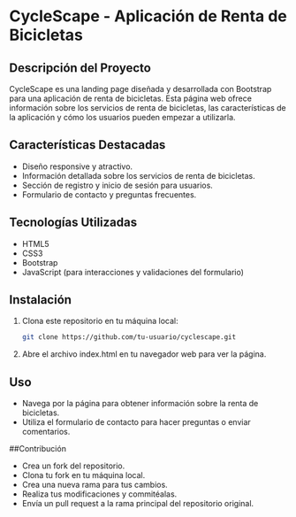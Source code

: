 # CycleScape - Aplicación de Renta de Bicicletas

## Descripción del Proyecto
CycleScape es una landing page diseñada y desarrollada con Bootstrap para una aplicación de renta de bicicletas. Esta página web ofrece información sobre los servicios de renta de bicicletas, las características de la aplicación y cómo los usuarios pueden empezar a utilizarla.

## Características Destacadas
- Diseño responsive y atractivo.
- Información detallada sobre los servicios de renta de bicicletas.
- Sección de registro y inicio de sesión para usuarios.
- Formulario de contacto y preguntas frecuentes.

## Tecnologías Utilizadas
- HTML5
- CSS3
- Bootstrap
- JavaScript (para interacciones y validaciones del formulario)

## Instalación
1. Clona este repositorio en tu máquina local:
   ```bash
   git clone https://github.com/tu-usuario/cyclescape.git
2. Abre el archivo index.html en tu navegador web para ver la página.

## Uso
- Navega por la página para obtener información sobre la renta de bicicletas.
- Utiliza el formulario de contacto para hacer preguntas o enviar comentarios.

##Contribución
- Crea un fork del repositorio.
- Clona tu fork en tu máquina local.
- Crea una nueva rama para tus cambios.
- Realiza tus modificaciones y commitéalas.
- Envía un pull request a la rama principal del repositorio original.
